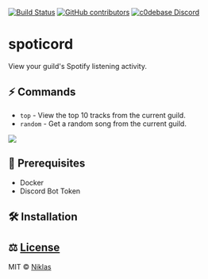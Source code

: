 [![Build Status](https://travis-ci.org/Biospheere/spoticord.svg?branch=master)](https://travis-ci.org/Biospheere/spoticord)
[![GitHub contributors](https://img.shields.io/github/contributors/biospheere/spoticord.svg)](https://github.com/Biospheere/spoticord/graphs/contributors/)
[![c0debase Discord](https://discordapp.com/api/guilds/361448651748540426/embed.png)](https://discord.gg/BDwBeZ3)

# spoticord

View your guild's Spotify listening activity.


## :zap: Commands 

- `top` - View the top 10 tracks from the current guild.
- `random` - Get a random song from the current guild.

![](https://i.imgur.com/ei1Mnkp.png)

## 🔰 Prerequisites

- Docker 
- Discord Bot Token 

## 🛠 Installation

## ⚖ [License](https://github.com/Biospheere/spoticord/blob/master/LICENSE)
MIT © [Niklas](https://github.com/Biospheere/)

 